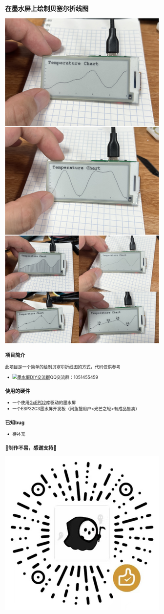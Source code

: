 ## 在墨水屏上绘制贝塞尔折线图
![image](jpg/1.jpg)
![image](jpg/2.jpg)
![image](jpg/3.jpg)

### 项目简介
此项目是一个简单的绘制贝塞尔折线图的方式，代码仅供参考

- <a target="_blank" href="https://qm.qq.com/cgi-bin/qm/qr?k=OCk2mwPC4yZn-BBJlH2ehWT-2sHfC7Os&jump_from=webapi&authKey=iFtohDmv6OI7O5aD/0ogd6mODvY5vr837fherj6ruuDCK94UM5KrjicZ2cFO5dHB"><img border="0" src="http://pub.idqqimg.com/wpa/images/group.png" alt="墨水屏DIY交流群" title="墨水屏DIY交流群"></a>QQ交流群：1051455459


### 使用的硬件
- 一个使用<a target="_blank" href="https://github.com/ZinggJM/GxEPD2">GxEPD2</a>库驱动的墨水屏
- 一个ESP32C3墨水屏开发板（闲鱼搜用户<光芒之轻>有成品售卖）

### 已知bug
- 待补充


### 🌟制作不易，感谢支持🌟
![image](jpg/赞赏码.jpg)
